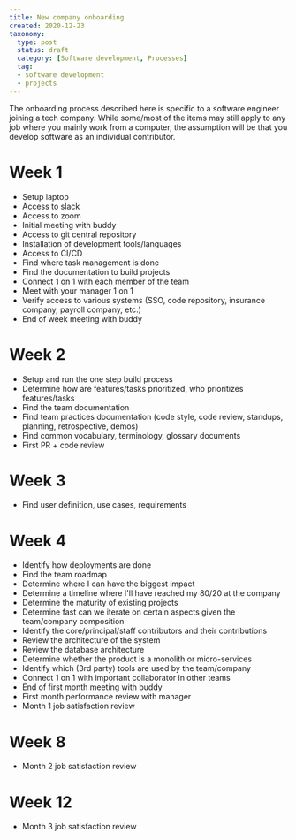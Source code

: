 ```yaml
---
title: New company onboarding
created: 2020-12-23
taxonomy:
  type: post
  status: draft
  category: [Software development, Processes]
  tag:
  - software development
  - projects
---
```


The onboarding process described here is specific to a software engineer joining a tech company. While some/most of the items may still apply to any job where you mainly work from a computer, the assumption will be that you develop software as an individual contributor.

# Week 1
* Setup laptop
* Access to slack
* Access to zoom
* Initial meeting with buddy
* Access to git central repository
* Installation of development tools/languages
* Access to CI/CD
* Find where task management is done
* Find the documentation to build projects
* Connect 1 on 1 with each member of the team
* Meet with your manager 1 on 1
* Verify access to various systems (SSO, code repository, insurance company, payroll company, etc.)
* End of week meeting with buddy

# Week 2
* Setup and run the one step build process
* Determine how are features/tasks prioritized, who prioritizes features/tasks
* Find the team documentation
* Find team practices documentation (code style, code review, standups, planning, retrospective, demos)
* Find common vocabulary, terminology, glossary documents
* First PR + code review

# Week 3
* Find user definition, use cases, requirements

# Week 4
* Identify how deployments are done
* Find the team roadmap
* Determine where I can have the biggest impact
* Determine a timeline where I'll have reached my 80/20 at the company
* Determine the maturity of existing projects
* Determine fast can we iterate on certain aspects given the team/company composition
* Identify the core/principal/staff contributors and their contributions
* Review the architecture of the system
* Review the database architecture
* Determine whether the product is a monolith or micro-services
* Identify which (3rd party) tools are used by the team/company
* Connect 1 on 1 with important collaborator in other teams
* End of first month meeting with buddy
* First month performance review with manager
* Month 1 job satisfaction review

# Week 8
* Month 2 job satisfaction review

# Week 12
* Month 3 job satisfaction review
